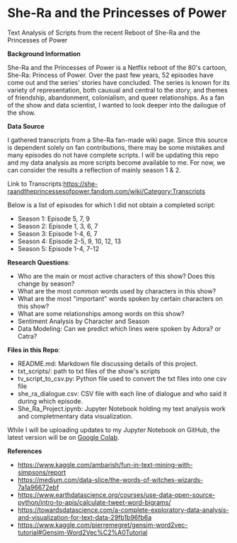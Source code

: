 # She-Ra and the Princesses of Power
Text Analysis of Scripts from the recent Reboot of She-Ra and the Princesses of Power

**Background Information**

She-Ra and the Princesses of Power is a Netflix reboot of the 80's cartoon, She-Ra: Princess of Power. Over the past few years, 52 episodes have come out and the series' stories have concluded. The series is known for its variety of representation, both causual and central to the story, and themes of friendship, abandonment, colonialism, and queer relationships. As a fan of the show and data scientist, I wanted to look deeper into the dailogue of the show.

**Data Source**

I gathered transcripts from a She-Ra fan-made wiki page. Since this source is dependent solely on fan contributions, there may be some mistakes and many episodes do not have complete scripts. I will be updating this repo and my data analysis as more scripts become available to me. For now, we can consider the results a reflection of mainly season 1 & 2. 

Link to Transcripts:https://she-raandtheprincessesofpower.fandom.com/wiki/Category:Transcripts

Below is a list of episodes for which I did not obtain a completed script: 

* Season 1: Episode 5, 7, 9
* Season 2: Episode 1, 3, 6, 7
* Season 3: Episode 1-4, 6, 7
* Season 4: Episode 2-5, 9, 10, 12, 13
* Season 5: Episode 1-4, 7-12


**Research Questions**: 

*   Who are the main or most active characters of this show? Does this change by season? 
*   What are the most common words used by characters in this show?
* What are the most "important" words spoken by certain characters on this show? 
* What are some relationships among words on this show? 
* Sentiment Analysis by Character and Season
* Data Modeling: Can we predict which lines were spoken by Adora? or Catra? 

**Files in this Repo**:

* README.md: Markdown file discussing details of this project. 
* txt_scripts/: path to txt files of the show's scripts
* tv_script_to_csv.py: Python file used to convert the txt files into one csv file
* she_ra_dialogue.csv: CSV file with each line of dialogue and who said it during which episode. 
* She_Ra_Project.ipynb: Jupyter Notebook holding my text analysis work and completmentary data visualization. 

While I will be uploading updates to my Jupyter Notebook on GitHub, the latest version will be on [Google Colab](https://colab.research.google.com/drive/1kkazlx1-L0pf5uvlMYmBeFjFPrXZ7wg-?usp=sharing).

**References**

* https://www.kaggle.com/ambarish/fun-in-text-mining-with-simpsons/report
* https://medium.com/data-slice/the-words-of-witches-wizards-7a1a96672ebf
* https://www.earthdatascience.org/courses/use-data-open-source-python/intro-to-apis/calculate-tweet-word-bigrams/
* https://towardsdatascience.com/a-complete-exploratory-data-analysis-and-visualization-for-text-data-29fb1b96fb6a
* https://www.kaggle.com/pierremegret/gensim-word2vec-tutorial#Gensim-Word2Vec%C2%A0Tutorial
